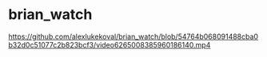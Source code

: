 # brian_watch

https://github.com/alexlukekoval/brian_watch/blob/54764b068091488cba0b32d0c51077c2b823bcf3/video6265008385960186140.mp4
